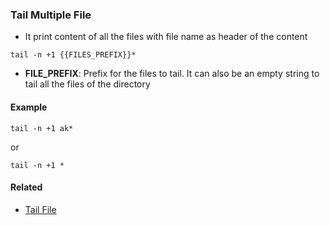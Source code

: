 ### Tail Multiple File

- It print content of all the files with file name as header of the content

`tail -n +1 {{FILES_PREFIX}}*`

- <b>FILE_PREFIX</b>: Prefix for the files to tail. It can also be an empty string to tail all the files of the directory

#### Example

`tail -n +1 ak*`

or 

`tail -n +1 *`

#### Related

- [Tail File](tail-one-file.md)